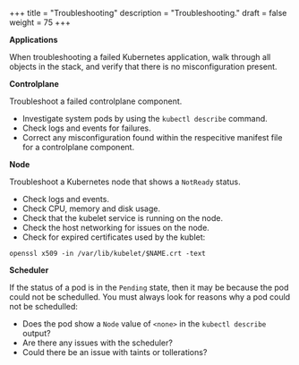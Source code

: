 +++
title = "Troubleshooting"
description = "Troubleshooting."
draft = false
weight = 75
+++

**Applications**

When troubleshooting a failed Kubernetes application, walk through all objects in the stack, and verify that there is no misconfiguration present.

**Controlplane**

Troubleshoot a failed controlplane component.

-   Investigate system pods by using the `kubectl describe` command.
-   Check logs and events for failures.
-   Correct any misconfiguration found within the respecitive manifest file for a controlplane component.

**Node**

Troubleshoot a Kubernetes node that shows a `NotReady` status.

-   Check logs and events.
-   Check CPU, memory and disk usage.
-   Check that the kubelet service is running on the node.
-   Check the host networking for issues on the node.
-   Check for expired certificates used by the kublet:

<!--listend-->

```shell
openssl x509 -in /var/lib/kubelet/$NAME.crt -text
```

**Scheduler**

If the status of a pod is in the `Pending` state, then it may be because the pod could not be schedulled. You must always look for reasons why a pod could not be schedulled:

-   Does the pod show a `Node` value of `<none>` in the `kubectl describe` output?
-   Are there any issues with the scheduler?
-   Could there be an issue with taints or tollerations?
